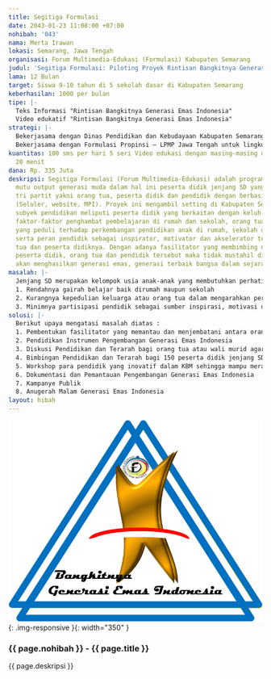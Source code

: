 ```yaml
---
title: Segitiga Formulasi
date: 2043-01-23 11:08:00 +07:00
nohibah: '043'
nama: Merta Irawan
lokasi: Semarang, Jawa Tengah
organisasi: Forum Multimedia-Edukasi (Formulasi) Kabupaten Semarang
judul: 'Segitiga Formulasi: Piloting Proyek Rintisan Bangkitnya Generasi Emas Indonesia'
lama: 12 Bulan
target: Siswa 9-10 tahun di 5 sekolah dasar di Kabupaten Semarang
keberhasilan: 1000 per bulan
tipe: |-
  Teks Informasi "Rintisan Bangkitnya Generasi Emas Indonesia"
  Video edukatif "Rintisan Bangkitnya Generasi Emas Indonesia"
strategi: |-
  Bekerjasama dengan Dinas Pendidikan dan Kebudayaan Kabupaten Semarang untuk lingkup Kabupaten
  Bekerjasama dengan Formulasi Propinsi – LPMP Jawa Tengah untuk lingkup Jawa Tengah
kuantitas: 100 sms per hari 5 seri Video edukasi dengan masing-masing durasi 15 s/d
  20 menit
dana: Rp. 335 Juta
deskripsi: Segitiga Formulasi (Forum Multimedia-Edukasi) adalah program peningkatan
  mutu output generasi muda dalam hal ini peserta didik jenjang SD yang melibatkan
  tri partit yakni orang tua, peserta didik dan pendidik dengan berbasis multimedia
  (Seluler, website, MPI). Proyek ini mengambil setting di Kabupaten Semarang dengan
  subyek pendidikan meliputi peserta didik yang berkaitan dengan keluh-kesah terhadap
  faktor-faktor penghambat pembelajaran di rumah dan sekolah, orang tua (wali murid)
  yang peduli terhadap perkembangan pendidikan anak di rumah, sekolah dan masyarakat,
  serta peran pendidik sebagai inspirator, motivator dan akselerator terhadap orang
  tua dan peserta didiknya. Dengan adanya fasilitator yang membimbing dan mengarahkan
  peserta didik, orang tua dan pendidik tersebut maka tidak mustahil dimasa mendatang
  akan menghasilkan generasi emas, generasi terbaik bangsa dalam sejarah negara kita
masalah: |-
  Jenjang SD merupakan kelompok usia anak-anak yang membutuhkan perhatian khusus dari lingkungan sekitarnya terutama keluarga atau orang tua dan sekolah atau pendidik. Tanpa metode tersebut maka akan menimbulkan beberapa permasalahan fundamental pada peserta didik jenjang SD misalnya :
  1. Rendahnya gairah belajar baik dirumah maupun sekolah
  2. Kurangnya kepedulian keluarga atau orang tua dalam mengarahkan perkembangan pendidikan anak
  3. Minimnya partisipasi pendidik sebagai sumber inspirasi, motivasi dan akselerasi terhadap orang tua atau wali murid serta perkembangan anak diluar jam sekolah.
solusi: |-
  Berikut upaya mengatasi masalah diatas :
  1. Pembentukan fasilitator yang memantau dan menjembatani antara orang tua, peserta didik dan pendidik dengan menggunakan basis selular, website dan video dokumenter pendidikan.
  2. Pendidikan Instrumen Pengembangan Generasi Emas Indonesia
  3. Diskusi Pendidikan dan Terarah bagi orang tua atau wali murid agar mampu memantau dan mengarahkan anak atau peserta didik ketika diluar jam sekolah.
  4. Bimbingan Pendidikan dan Terarah bagi 150 peserta didik jenjang SD
  5. Workshop para pendidik yang inovatif dalam KBM sehingga mampu merangsang minat belajar siswa baik disekolah maupun dirumah misalnya dengan menggunakan MPI (media pembelajaran interaktif) dan pendekatan saintifik.
  6. Dokumentasi dan Pemantauan Pengembangan Generasi Emas Indonesia
  7. Kampanye Publik
  8. Anugerah Malam Generasi Emas Indonesia
layout: hibah
---
```


![043](/static/img/hibahcms/043.png){: .img-responsive }{: width="350" }

### {{ page.nohibah }} - {{ page.title }}

{{ page.deskripsi }}

